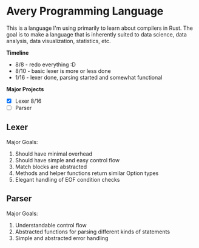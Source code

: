 # Avery Programming Language
This is a language I'm using primarily to learn about compilers in Rust. The goal is to make a language that is inherently suited to data science, data analysis, data visualization, statistics, etc.

**Timeline**
 - 8/8 - redo everything :D
 - 8/10 - basic lexer is more or less done
 - 1/16 - lexer done, parsing started and somewhat functional

**Major Projects**
- [x] Lexer 8/16
- [ ] Parser

## Lexer
Major Goals:
1. Should have minimal overhead
2. Should have simple and easy control flow
3. Match blocks are abstracted
4. Methods and helper functions return similar Option types
5. Elegant handling of EOF condition checks

## Parser
Major Goals:
1. Understandable control flow
2. Abstracted functions for parsing different kinds of statements
3. Simple and abstracted error handling